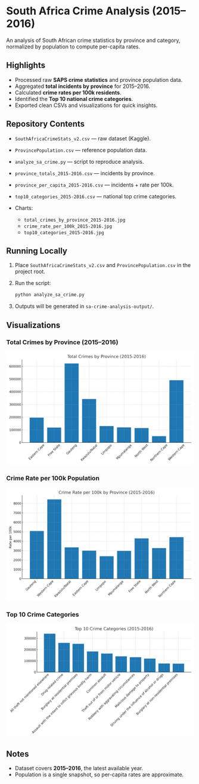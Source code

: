 # South Africa Crime Analysis (2015–2016)

An analysis of South African crime statistics by province and category, normalized by population to compute per-capita rates.

## Highlights

* Processed raw **SAPS crime statistics** and province population data.
* Aggregated **total incidents by province** for 2015–2016.
* Calculated **crime rates per 100k residents**.
* Identified the **Top 10 national crime categories**.
* Exported clean CSVs and visualizations for quick insights.

## Repository Contents

* `SouthAfricaCrimeStats_v2.csv` — raw dataset (Kaggle).
* `ProvincePopulation.csv` — reference population data.
* `analyze_sa_crime.py` — script to reproduce analysis.
* `province_totals_2015-2016.csv` — incidents by province.
* `province_per_capita_2015-2016.csv` — incidents + rate per 100k.
* `top10_categories_2015-2016.csv` — national top crime categories.
* Charts:

  * `total_crimes_by_province_2015-2016.jpg`
  * `crime_rate_per_100k_2015-2016.jpg`
  * `top10_categories_2015-2016.jpg`

## Running Locally

1. Place `SouthAfricaCrimeStats_v2.csv` and `ProvincePopulation.csv` in the project root.
2. Run the script:

   ```bash
   python analyze_sa_crime.py
   ```
3. Outputs will be generated in `sa-crime-analysis-output/`.

## Visualizations

### Total Crimes by Province (2015–2016)

![Total Crimes by Province](figures/total_crimes_by_province_2015-2016.jpg)

### Crime Rate per 100k Population

![Crime Rate per 100k](figures/crime_rate_per_100k_2015-2016.jpg)

### Top 10 Crime Categories

![Top 10 Categories](figures/top10_categories_2015-2016.jpg)

## Notes

* Dataset covers **2015–2016**, the latest available year.
* Population is a single snapshot, so per-capita rates are approximate.

